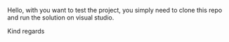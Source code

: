 Hello, with you want to test the project, you simply need to clone this repo and run the solution on visual studio. 

Kind regards
